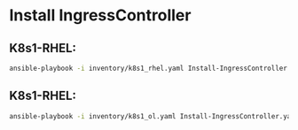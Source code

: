 # Install IngressController

## K8s1-RHEL:
```bash
ansible-playbook -i inventory/k8s1_rhel.yaml Install-IngressController.yaml -b
```

## K8s1-RHEL:
```bash
ansible-playbook -i inventory/k8s1_ol.yaml Install-IngressController.yaml -b
```